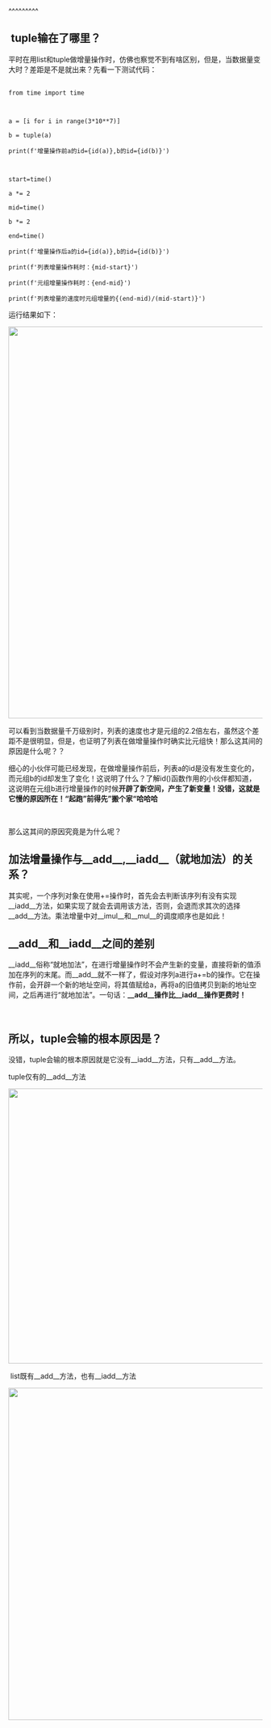 
<BlogInfo title="《流畅的python》学习笔记之为什么高手在做增量操作时，不选择tuple，而选择list？" author="白日梦想猿" pv=0 read_times=0 pre_cost_time=66 category="《流畅的python》" tag_list="['基础', '笔记', '巩固']" create_time="2022.02.14 14:31:09.939869" update_time="2022.07.11 10:43:04" />

^^^^^^^^^
<h2><strong>&nbsp;tuple输在了哪里？</strong></h2>

<p>平时在用list和tuple做增量操作时，仿佛也察觉不到有啥区别，但是，当数据量变大时？差距是不是就出来？先看一下测试代码：</p>

<pre>
<code>from time import time

a = [i for i in range(3*10**7)]
b = tuple(a)
print(f&#39;增量操作前a的id={id(a)},b的id={id(b)}&#39;)

start=time()
a *= 2
mid=time()
b *= 2
end=time()
print(f&#39;增量操作后a的id={id(a)},b的id={id(b)}&#39;)
print(f&#39;列表增量操作耗时：{mid-start}&#39;)
print(f&#39;元组增量操作耗时：{end-mid}&#39;)
print(f&#39;列表增量的速度时元组增量的{(end-mid)/(mid-start)}&#39;)</code></pre>

<p>运行结果如下：</p>

<p><img src="../media/image/2022/02/14/image-20220214143043-1.png" style="height:775px; width:1210px" /></p>

<p>可以看到当数据量千万级别时，列表的速度也才是元组的2.2倍左右，虽然这个差距不是很明显，但是，也证明了列表在做增量操作时确实比元组快！那么这其间的原因是什么呢？？</p>

<p>细心的小伙伴可能已经发现，在做增量操作前后，列表a的id是没有发生变化的，而元组b的id却发生了变化！这说明了什么？了解id()函数作用的小伙伴都知道，这说明在元组b进行增量操作的时候<strong>开辟了新空间，产生了新变量！没错，这就是它慢的原因所在！&ldquo;起跑&rdquo;前得先&rdquo;搬个家&ldquo;哈哈哈</strong></p>

<p>&nbsp;</p>

<p>那么这其间的原因究竟是为什么呢？</p>

<h2><strong>加法增量操作与__add__,__iadd__（就地加法）的关系？</strong></h2>

<p>其实呢，一个序列对象在使用+=操作时，首先会去判断该序列有没有实现__iadd__方法，如果实现了就会去调用该方法，否则，会退而求其次的选择__add__方法。乘法增量中对__imul__和__mul__的调度顺序也是如此！</p>

<h2><strong>__add__和__iadd__之间的差别</strong></h2>

<p>__iadd__俗称&ldquo;就地加法&rdquo;，在进行增量操作时不会产生新的变量，直接将新的值添加在序列的末尾。而__add__就不一样了，假设对序列a进行a+=b的操作。它在操作前，会开辟一个新的地址空间，将其值赋给a，再将a的旧值拷贝到新的地址空间，之后再进行&ldquo;就地加法&rdquo;。一句话：<strong>__add__操作比__iadd__操作更费时！</strong></p>

<p>&nbsp;</p>

<h2><strong>所以，tuple会输的根本原因是？</strong></h2>

<p>没错，tuple会输的根本原因就是它没有__iadd__方法，只有__add__方法。</p>

<p>tuple仅有的__add__方法</p>

<p><img alt="" src="https://img-blog.csdnimg.cn/fdfb79ba12dc4f14b80374e51d302b57.png?x-oss-process=image/watermark,type_d3F5LXplbmhlaQ,shadow_50,text_Q1NETiBAbGl0dGxl5LquXw==,size_20,color_FFFFFF,t_70,g_se,x_16" style="height:544px; width:848px" /></p>

<p>&nbsp;list既有__add__方法，也有__iadd__方法</p>

<p><img alt="" src="https://img-blog.csdnimg.cn/6dde0ded78b44d44bfbd0fb7262f80c1.png?x-oss-process=image/watermark,type_d3F5LXplbmhlaQ,shadow_50,text_Q1NETiBAbGl0dGxl5LquXw==,size_20,color_FFFFFF,t_70,g_se,x_16" style="height:657px; width:972px" /></p>

<p>&nbsp;</p>

<p>&nbsp;</p>

<p>&nbsp;</p>

<p>&nbsp;</p>

<p>&nbsp;</p>

<p>&nbsp;</p>

<p>&nbsp;</p>

<p>&nbsp;</p>

<p>&nbsp;</p>

<p>&nbsp;</p>

<p>&nbsp;</p>

<p>&nbsp;</p>

<p>&nbsp;</p>

<p>&nbsp;</p>

<p>&nbsp;</p>

